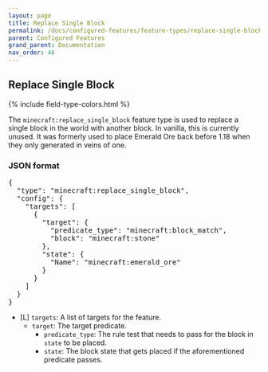 ```yaml
---
layout: page
title: Replace Single Block
permalink: /docs/configured-features/feature-types/replace-single-block/
parent: Configured Features
grand_parent: Documentation
nav_order: 46
---
```


## Replace Single Block

<head>
    {% include field-type-colors.html %}
</head>

The `minecraft:replace_single_block` feature type is used to replace a single block in the world with another block. In vanilla, this is currently unused. It was formerly used to place Emerald Ore back before 1.18 when they only generated in veins of one.

### JSON format

<pre>
{
  "type": "minecraft:replace_single_block",
  "config": {
    "targets": [
      {
        "target": {
          "predicate_type": "minecraft:block_match",
          "block": "minecraft:stone"
        },
        "state": {
          "Name": "minecraft:emerald_ore"
        }
      }
    ]
  }
}
</pre>

* <span list>[L]</span> `targets`: A list of targets for the feature.
    * `target`: The target predicate.
        * `predicate_type`: The rule test that needs to pass for the block in `state` to be placed.
        * `state`: The block state that gets placed if the aforementioned predicate passes.